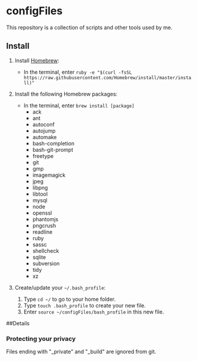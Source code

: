 # configFiles

This repository is a collection of scripts and other tools used by me.

## Install

1. Install [Homebrew](http://brew.sh/):
    * In the terminal, enter ```ruby -e "$(curl -fsSL https://raw.githubusercontent.com/Homebrew/install/master/install)"```

2. Install the following Homebrew packages:
    * In the terminal, enter ```brew install [package]```
        * ack
        * ant
        * autoconf
        * autojump
        * automake
        * bash-completion
        * bash-git-prompt
        * freetype
        * git
        * gmp
        * imagemagick
        * jpeg
        * libpng
        * libtool
        * mysql
        * node
        * openssl
        * phantomjs
        * pngcrush
        * readline
        * ruby
        * sassc
        * shellcheck
        * sqlite
        * subversion
        * tidy
        * xz

3. Create/update your ```~/.bash_profile```:
    1. Type ```cd ~/``` to go to your home folder.
    2. Type ```touch .bash_profile``` to create your new file.
    3. Enter ```source ~/configFiles/bash_profile``` in this new file.

##Details

### Protecting your privacy
Files ending with "_private" and "_build" are ignored from git.